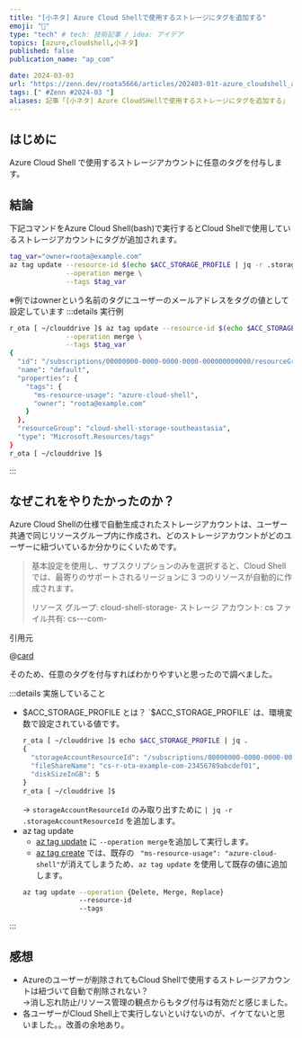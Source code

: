 ```yaml
---
title: "[小ネタ] Azure Cloud Shellで使用するストレージにタグを追加する"
emoji: "🎈"
type: "tech" # tech: 技術記事 / idea: アイデア
topics: [azure,cloudshell,小ネタ]
published: false
publication_name: "ap_com"

date: 2024-03-03
url: "https://zenn.dev/roota5666/articles/202403-01t-azure_cloudshell_add_tag"
tags: [" #Zenn #2024-03 "]
aliases: 記事「[小ネタ] Azure CloudSHellで使用するストレージにタグを追加する」
---
```


## はじめに

Azure Cloud Shell で使用するストレージアカウントに任意のタグを付与します。

## 結論

下記コマンドをAzure Cloud Shell(bash)で実行するとCloud Shellで使用しているストレージアカウントにタグが追加されます。

```bash
tag_var="owner=roota@example.com"
az tag update --resource-id $(echo $ACC_STORAGE_PROFILE | jq -r .storageAccountResourceId) \
              --operation merge \
              --tags $tag_var
```
※例ではownerという名前のタグにユーザーのメールアドレスをタグの値として設定しています
:::details 実行例

```bash
r_ota [ ~/clouddrive ]$ az tag update --resource-id $(echo $ACC_STORAGE_PROFILE | jq -r .storageAccountResourceId) \
              --operation merge \
              --tags $tag_var
{
  "id": "/subscriptions/00000000-0000-0000-0000-000000000000/resourceGroups/cloud-shell-storage-southeastasia/providers/Microsoft.Storage/storageAccounts/cs123456789abcdef01/providers/Microsoft.Resources/tags/default",
  "name": "default",
  "properties": {
    "tags": {
      "ms-resource-usage": "azure-cloud-shell",
      "owner": "roota@example.com"
    }
  },
  "resourceGroup": "cloud-shell-storage-southeastasia",
  "type": "Microsoft.Resources/tags"
}
r_ota [ ~/clouddrive ]$ 
```
:::

## なぜこれをやりたかったのか？

Azure Cloud Shellの仕様で自動生成されたストレージアカウントは、ユーザー共通で同じリソースグループ内に作成され、どのストレージアカウントがどのユーザーに紐づいているか分かりにくいためです。

>基本設定を使用し、サブスクリプションのみを選択すると、Cloud Shell では、最寄りのサポートされるリージョンに 3 つのリソースが自動的に作成されます。
>
>リソース グループ: cloud-shell-storage-<region>
>ストレージ アカウント: cs<uniqueGuid>
>ファイル共有: cs-<user>-<domain>-com-<uniqueGuid>

引用元

@[card](https://learn.microsoft.com/ja-jp/azure/cloud-shell/persisting-shell-storage#create-new-storage)

そのため、任意のタグを付与すればわかりやすいと思ったので調べました。

:::details 実施していること
- $ACC_STORAGE_PROFILE とは？
  `$ACC_STORAGE_PROFILE` は、環境変数で設定されている値です。
  ```bash
  r_ota [ ~/clouddrive ]$ echo $ACC_STORAGE_PROFILE | jq .
  {
    "storageAccountResourceId": "/subscriptions/00000000-0000-0000-0000-000000000000/resourcegroups/cloud-shell-storage-southeastasia/providers/Microsoft.Storage/storageAccounts/cs123456789abcdef01",
    "fileShareName": "cs-r-ota-example-com-23456789abcdef01",
    "diskSizeInGB": 5
  }
  r_ota [ ~/clouddrive ]$ 
  ```
  → `storageAccountResourceId` のみ取り出すために `| jq -r .storageAccountResourceId` を追加します。
- az tag update
  - [az tag update](https://learn.microsoft.com/ja-jp/cli/azure/tag?view=azure-cli-latest#az-tag-update) に `--operation merge`を追加して実行します。
  - [az tag create](https://learn.microsoft.com/ja-jp/cli/azure/tag?view=azure-cli-latest#az-tag-create) では、既存の ` "ms-resource-usage": "azure-cloud-shell"`が消えてしまうため、`az tag update` を使用して既存の値に追加します。
  ```bash
  az tag update --operation {Delete, Merge, Replace}
                --resource-id
                --tags
  ```
:::

## 感想

- Azureのユーザーが削除されてもCloud Shellで使用するストレージアカウントは紐づいて自動で削除されない？  
  →消し忘れ防止/リソース管理の観点からもタグ付与は有効だと感じました。
- 各ユーザーがCloud Shell上で実行しないといけないのが、イケてないと思いました。。改善の余地あり。
